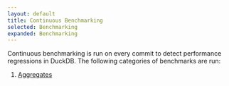 ```yaml
---
layout: default
title: Continuous Benchmarking
selected: Benchmarking
expanded: Benchmarking
---
```

Continuous benchmarking is run on every commit to detect performance regressions in DuckDB. The following categories of benchmarks are run:

1. [Aggregates](/benchmarks/aggregate.html)